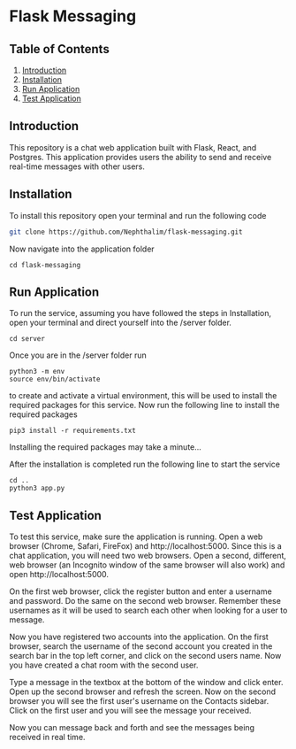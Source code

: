# Flask Messaging

## Table of Contents
1. [Introduction](#introduction)
2. [Installation](#installation)
3. [Run Application](#run-application)
4. [Test Application](#test-application)

## Introduction
This repository is a chat web application built with Flask, React, and Postgres. This application provides users the ability to send and receive real-time messages with other users.

## Installation
To install this repository open your terminal and run the following code 
```bash 
git clone https://github.com/Nephthalim/flask-messaging.git
```
Now navigate into the application folder
```
cd flask-messaging
```

## Run Application
To run the service, assuming you have followed the steps in Installation, open your terminal and direct yourself into the /server folder. 
```
cd server
```
Once you are in the /server folder run
```python3
python3 -m env
source env/bin/activate
``` 
to create and activate a virtual environment, this will be used to install the required packages for this service. Now run the following line to install the required packages 
```python3
pip3 install -r requirements.txt
```
Installing the required packages may take a minute...

After the installation is completed run the following line to start the service
```
cd ..
python3 app.py
```

## Test Application
To test this service, make sure the application is running. Open a web browser (Chrome, Safari, FireFox) and http://localhost:5000. Since this is a chat application, you will need two web browsers. Open a second, different, web browser (an Incognito window of the same browser will also work) and open http://localhost:5000. 

On the first web browser, click the register button and enter a username and password. Do the same on the second web browser. Remember these usernames as it will be used to search each other when looking for a user to message.

Now you have registered two accounts into the application. On the first browser, search the username of the second account you created in the search bar in the top left corner, and click on the second users name. Now you have created a chat room with the second user. 

Type a message in the textbox at the bottom of the window and click enter. Open up the second browser and refresh the screen. Now on the second browser you will see the first user's username on the Contacts sidebar. Click on the first user and you will see the message your received.

Now you can message back and forth and see the messages being received in real time.